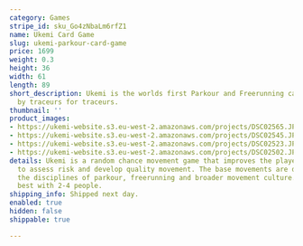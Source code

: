 ```yaml
---
category: Games
stripe_id: sku_Go4zNbaLm6rfZ1
name: Ukemi Card Game
slug: ukemi-parkour-card-game
price: 1699
weight: 0.3
height: 36
width: 61
length: 89
short_description: Ukemi is the worlds first Parkour and Freerunning card game - made
  by traceurs for traceurs.
thumbnail: ''
product_images:
- https://ukemi-website.s3.eu-west-2.amazonaws.com/projects/DSC02565.JPG
- https://ukemi-website.s3.eu-west-2.amazonaws.com/projects/DSC02545.JPG
- https://ukemi-website.s3.eu-west-2.amazonaws.com/projects/DSC02523.JPG
- https://ukemi-website.s3.eu-west-2.amazonaws.com/projects/DSC02502.JPG
details: Ukemi is a random chance movement game that improves the player's ability
  to assess risk and develop quality movement. The base movements are derived from
  the disciplines of parkour, freerunning and broader movement culture. The game works
  best with 2-4 people.
shipping_info: Shipped next day.
enabled: true
hidden: false
shippable: true

---
```

